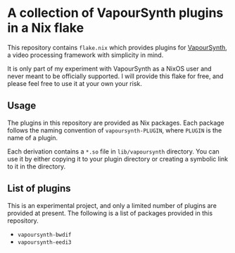 # A collection of VapourSynth plugins in a Nix flake

This repository contains `flake.nix` which provides plugins for
[VapourSynth](https://github.com/vapoursynth/vapoursynth), a video processing framework with
simplicity in mind.

It is only part of my experiment with VapourSynth as a NixOS user and never meant to be officially
supported. I will provide this flake for free, and please feel free to use it at your own your risk.

## Usage

The plugins in this repository are provided as Nix packages. Each package follows the naming
convention of `vapoursynth-PLUGIN`, where `PLUGIN` is the name of a plugin.

Each derivation contains a `*.so` file in `lib/vapoursynth` directory. You can use it by either
copying it to your plugin directory or creating a symbolic link to it in the directory.

## List of plugins

This is an experimental project, and only a limited number of plugins are provided at present. The
following is a list of packages provided in this repository.

- `vapoursynth-bwdif`
- `vapoursynth-eedi3`
